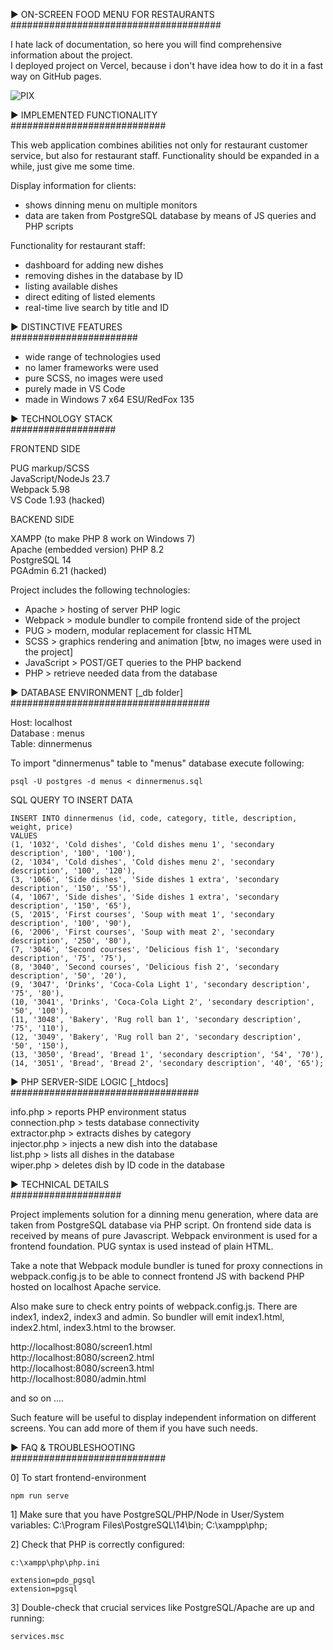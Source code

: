 ► ON-SCREEN FOOD MENU FOR RESTAURANTS  
######################################

I hate lack of documentation, so here you will find comprehensive information about the project.  
I deployed project on Vercel, because i don't have idea how to do it in a fast way on GitHub pages.


![PIX](public/assets/admin.png)


► IMPLEMENTED FUNCTIONALITY  
############################

This web application combines abilities not only for restaurant customer service, but also for restaurant staff.
Functionality should be expanded in a while, just give me some time.

Display information for clients: 
* shows dinning menu on multiple monitors
* data are taken from PostgreSQL database by means of JS queries and PHP scripts

Functionality for restaurant staff:
* dashboard for adding new dishes
* removing dishes in the database by ID
* listing available dishes
* direct editing of listed elements
* real-time live search by title and ID

► DISTINCTIVE FEATURES  
#######################

* wide range of technologies used
* no lamer frameworks were used
* pure SCSS, no images were used
* purely made in VS Code
* made in Windows 7 x64 ESU/RedFox 135

► TECHNOLOGY STACK    
###################
 
FRONTEND SIDE  

PUG markup/SCSS  
JavaScript/NodeJs 23.7  
Webpack 5.98  
VS Code 1.93 (hacked)  

BACKEND SIDE  

XAMPP (to make PHP 8 work on Windows 7)  
Apache (embedded version)
PHP 8.2  
PostgreSQL 14  
PGAdmin 6.21 (hacked)  

Project includes the following technologies:
* Apache > hosting of  server PHP logic
* Webpack > module bundler to compile frontend side of the project 
* PUG > modern, modular replacement for classic HTML
* SCSS > graphics rendering and animation [btw, no images were used in the project]
* JavaScript > POST/GET queries to the PHP backend
* PHP > retrieve needed data from the database

► DATABASE ENVIRONMENT [_db folder]
####################################

Host: localhost  
Database : menus  
Table: dinnermenus  

To import "dinnermenus" table to "menus" database execute following:
```
psql -U postgres -d menus < dinnermenus.sql
```

SQL QUERY TO INSERT DATA

```
INSERT INTO dinnermenus (id, code, category, title, description, weight, price)
VALUES
(1, '1032', 'Cold dishes', 'Cold dishes menu 1', 'secondary description', '100', '100'),
(2, '1034', 'Cold dishes', 'Cold dishes menu 2', 'secondary description', '100', '120'),
(3, '1066', 'Side dishes', 'Side dishes 1 extra', 'secondary description', '150', '55'),
(4, '1067', 'Side dishes', 'Side dishes 1 extra', 'secondary description', '150', '65'),
(5, '2015', 'First courses', 'Soup with meat 1', 'secondary description', '100', '90'),
(6, '2006', 'First courses', 'Soup with meat 2', 'secondary description', '250', '80'),
(7, '3046', 'Second courses', 'Delicious fish 1', 'secondary description', '75', '75'),
(8, '3040', 'Second courses', 'Delicious fish 2', 'secondary description', '50', '20'),
(9, '3047', 'Drinks', 'Coca-Cola Light 1', 'secondary description', '75', '80'),
(10, '3041', 'Drinks', 'Coca-Cola Light 2',	'secondary description', '50', '100'),
(11, '3048', 'Bakery', 'Rug roll ban 1', 'secondary description', '75', '110'),
(12, '3049', 'Bakery', 'Rug roll ban 2', 'secondary description', '50', '150'),
(13, '3050', 'Bread', 'Bread 1', 'secondary description', '54', '70'),
(14, '3051', 'Bread', 'Bread 2', 'secondary description', '40', '65');
```

► PHP SERVER-SIDE LOGIC [_htdocs]  
##################################

info.php > reports PHP environment status  
connection.php > tests database connectivity  
extractor.php > extracts dishes by category  
injector.php > injects a new dish into the database  
list.php > lists all dishes in the database  
wiper.php > deletes dish by ID code in the database  


► TECHNICAL DETAILS  
####################

Project implements solution for a dinning menu generation, where data are taken from PostgreSQL database via PHP script.
On frontend side data is received by means of pure Javascript.
Webpack environment is used for a frontend foundation.
PUG syntax is used instead of plain HTML.
   
Take a note that Webpack module bundler is tuned for proxy connections in webpack.config.js
to be able to connect frontend JS with backend PHP hosted on localhost Apache service.

Also make sure to check entry points of webpack.config.js.
There are index1, index2, index3 and admin.
So bundler will emit index1.html, index2.html, index3.html to the browser.  

http://localhost:8080/screen1.html  
http://localhost:8080/screen2.html  
http://localhost:8080/screen3.html  
http://localhost:8080/admin.html  

and so on ....

Such feature will be useful to display independent information on different screens.
You can add more of them if you have such needs.

► FAQ & TROUBLESHOOTING  
############################

0] To start frontend-environment
```
npm run serve
```

1] Make sure that you have PostgreSQL/PHP/Node in User/System variables:
C:\Program Files\PostgreSQL\14\bin;
C:\xampp\php;

2] Check that PHP is correctly configured:
```
c:\xampp\php\php.ini
```
```
extension=pdo_pgsql
extension=pgsql
```

3] Double-check that crucial services like PostgreSQL/Apache are up and running:
```
services.msc
```
